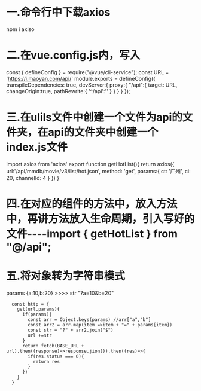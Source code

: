 # 一.命令行中下载axios
npm i axiso


# 二.在vue.config.js内，写入
const { defineConfig } = require("@vue/cli-service");
const URL = 'https://i.maoyan.com/api/'
module.exports = defineConfig({
  transpileDependencies: true,
  devServer:{
    proxy:{
      "/api":{
        target: URL,
        changeOrigin:true,
        pathRewrite:{
          '^/api':''
        }
      }
    }
  }
});



# 三.在ulils文件中创建一个文件为api的文件夹，在api的文件夹中创建一个index.js文件

import axios from 'axios'
export function getHotList(){
    return axios({
      url:'/api/mmdb/movie/v3/list/hot.json',
      method: 'get',
      params:{
        ct: '广州',
        ci: 20,
        channelId: 4
      }
    })
}



# 四.在对应的组件的方法中，放入方法中，再讲方法放入生命周期，引入写好的文件----import { getHotList } from "@/api"; 
<script>
// import HomeFavorable from "./HomeFavorable.vue";
// import HomeList from "./HomeList";
import { getHotList } from "@/api";    引入文件
export default {
  // name: "HomeWellreceived",

  // data() {
  //   return {
  //     hotList: [],
  //   };
  // },

  created() {
    this.getHot();
  },

  methods: {
    getHot() {
      getHotList().then((res) => {
        this.hotList = res.data.data.hot;
        console.log(this.hotList);
      });
    },
  },
  // components: {
  //   HomeFavorable,
  //   HomeList,
  // },
};
</script>


# 五.将对象转为字符串模式
   params {a:10,b:20}   >>>>  str "?a=10&b=20"

      const http = {
        get(url,params){
          if(params){
            const arr = Object.keys(params) //arr["a","b"]
            const arr2 = arr.map(item =>item + "=" + params[item])
            const str = "?" + arr2.join("$")
            url +=str
          }
          return fetch(BASE_URL + url).then((response)=>response.jion()).then((res)=>{
            if(res.status === 0){
              return res
            }
          })
        }
      }
       

